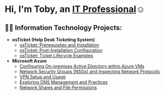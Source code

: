 <h1>Hi, I'm Toby, an <a href="www.linkedin.com/in/tobyemelle">IT Professional</a>☺</h1>

<h2>👨‍💻 Information Technology Projects:</h2>

- <b>osTicket (Help Desk Ticketing System)</b>
  - [osTicket: Prerequisites and Installation](https://github.com/tobyemelle/osticket-prereqs.git)
  - [osTicket: Post-Installation Configuration](https://github.com/tobyemelle/osticket-post-install-config.git)
  - [osTicket: Ticket Lifecycle Examples](https://github.com/tobyemelle/ticket-lifecycles.git)
- <b>Microsoft Azure</b>
  - [Configuring On-premises Active Directory within Azure VMs](https://github.com/tobyemelle/configure-ad.git)
  - [Network Security Groups (NSGs) and Inspecting Network Protocols](https://github.com/tobyemelle/azure-net-protocols.git)
  - [VPN Setup and Usage](https://github.com/tobyemelle/VPN-LAB)
  - [Exploring DNS Management and Practices](https://github.com/tobyemelle/VPN-LAB)
  - [Network Shares and File Permissions](https://github.com/tobyemelle/network-file-share-lab)
